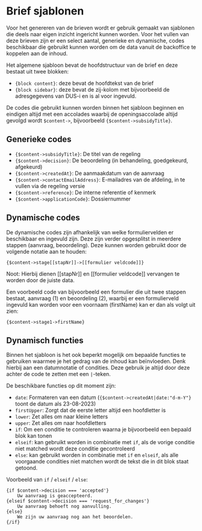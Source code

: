 # Brief sjablonen

Voor het genereren van de brieven wordt er gebruik gemaakt van sjablonen die deels naar eigen inzicht ingericht kunnen
worden. Voor het vullen van deze brieven zijn er een select aantal, generieke en dynamische, codes beschikbaar die
gebruikt kunnen worden om de data vanuit de backoffice te koppelen aan de inhoud.

Het algemene sjabloon bevat de hoofdstructuur van de brief en deze bestaat uit twee blokken:

- `{block content}`: deze bevat de hoofdtekst van de brief
- `{block sidebar}`: deze bevat de zij-kolom met bijvoorbeeld de adresgegevens van DUS-i en is al voor ingevuld.

De codes die gebruikt kunnen worden binnen het sjabloon beginnen en eindigen altijd met een accolades waarbij de
openingsaccolade altijd gevolgd wordt `$content->`, bijvoorbeeld `{$content->subsidyTitle}`.

## Generieke codes

- `{$content->subsidyTitle}`: De titel van de regeling
- `{$content->decision}`: De beoordeling (in behandeling, goedgekeurd, afgekeurd)
- `{$content->createdAt}`: De aanmaakdatum van de aanvraag
- `{$content->contactEmailAddress}`: E-mailadres van de afdeling, in te vullen via de regeling versie
- `{$content->reference}`: De interne referentie of kenmerk
- `{$content->applicationCode}`: Dossiernummer

## Dynamische codes

De dynamische codes zijn afhankelijk van welke formuliervelden er beschikbaar en ingevuld zijn. Deze zijn verder
opgesplitst in meerdere stappen (aanvraag, beoordeling). Deze kunnen worden gebruikt door de volgende notatie aan te
houden:

```{$content->stage[[stapNr]]->[[formulier veldcode]]}```

Noot: Hierbij dienen [[stapNr]] en [[formulier veldcode]] vervangen te worden door de juiste data.

Een voorbeeld code van bijvoorbeeld een formulier die uit twee stappen bestaat, aanvraag (1) en beoordeling (2), waarbij
er een formulierveld ingevuld kan worden voor een voornaam (firstName) kan er dan als volgt uit zien:

```{$content->stage1->firstName}```

## Dynamisch functies

Binnen het sjabloon is het ook beperkt mogelijk om bepaalde functies te gebruiken waarmee je het gedrag van de inhoud
kan beïnvloeden. Denk hierbij aan een datumnotatie of condities. Deze gebruik je altijd door deze achter de code te
zetten met een `|`-teken.

De beschikbare functies op dit moment zijn:

- `date`: Formateren van een datum (`{$content->createdAt|date:"d-m-Y"}` toont de datum als 23-08-2023)
- `firstUpper`: Zorgt dat de eerste letter altijd een hoofdletter is
- `lower`: Zet alles om naar kleine letters
- `upper`: Zet alles om naar hoofdletters
- `if`: Om een conditie te controleren waarna je bijvoorbeeld een bepaald blok kan tonen
- `elseif`: kan gebruikt worden in combinatie met `if`, als de vorige conditie niet matched wordt deze conditie
  gecontroleerd
- `else`: kan gebruikt worden in combinatie met `if` en `elseif`, als alle voorgaande condities niet matchen wordt de
  tekst die in dit blok staat getoond.

Voorbeeld van `if` / `elseif` / `else`:

```text
{if $content->decision === 'accepted'}
    Uw aanvraag is geaccepteerd.
{elseif $content->decision === 'request_for_changes'}
    Uw aanvraag behoeft nog aanvulling.
{else}
    We zijn uw aanvraag nog aan het beoordelen.
{/if}
```
